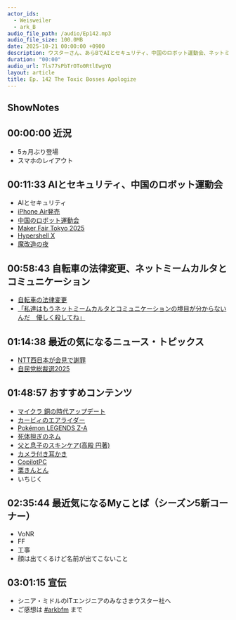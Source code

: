 ```yaml
---
actor_ids:
  - Weisweiler
  - ark_B
audio_file_path: /audio/Ep142.mp3
audio_file_size: 100.0MB
date: 2025-10-21 00:00:00 +0900
description: ウスターさん、あらBでAIとセキュリティ、中国のロボット運動会、ネットミームカルタとコミュニケーション、NTT西設定ミス通信障害、スキンケアなどについて話しました。
duration: "00:00"
audio_url: 7ls77sPbTrOTo0RtlEwgYQ
layout: article
title: Ep. 142 The Toxic Bosses Apologize
---
```


## ShowNotes

## 00:00:00 近況

* 5ヵ月ぶり登場
* スマホのレイアウト

## 00:11:33 AIとセキュリティ、中国のロボット運動会

* AIとセキュリティ
* [iPhone Air発売](https://pc.watch.impress.co.jp/docs/topic/feature/2056128.html)
* [中国のロボット運動会](https://www.afpbb.com/articles/-/3592537)
* [Maker Fair Tokyo 2025](https://makezine.jp/event/mft2025/)
* [Hypershell X](https://jp.hypershell.tech/products/hypershell-x?variant=51406999093551)
* [魔改造の夜](https://x.com/makaizonet)

## 00:58:43 自転車の法律変更、ネットミームカルタとコミュニケーション

* [自転車の法律変更](https://www.npa.go.jp/bureau/traffic/bicycle/info.html)
* [「私達はもうネットミームカルタとコミュニケーションの境目が分からないんだ　優しく殺してね」](https://x.com/twi_yon/status/1849647087023161678)

## 01:14:38 最近の気になるニュース・トピックス

* [NTT西日本が会見で謝罪](https://www.youtube.com/live/KNtHHChG5kg)
* [自民党総裁選2025](https://www.jimin.jp/election/results/sousai25/)

## 01:48:57 おすすめコンテンツ

* [マイクラ 銅の時代アップデート](https://www.minecraft.net/ja-jp/article/play-the-copper-age-today-jp)
* [カービィのエアライダー](https://www.nintendo.com/jp/games/switch2/aaaba/index.html)
* [Pokémon LEGENDS Z-A](https://www.pokemon.co.jp/ex/legends_z-a/ja/)
* [死体担ぎのネム](https://amzn.to/3WPPAWu)
* [父と息子のスキンケア(高殿 円著)](https://amzn.to/4nefOwE)
* [カメラ付き耳かき](https://amzn.to/3Wd7xOF)
* [CopilotPC](https://amzn.to/47htdyd)
* [栗きんとん](https://www.enakawakamiya.co.jp/list/N1)
* いちじく

## 02:35:44 最近気になるMyことば（シーズン5新コーナー）

* VoNR
* FF
* 工事
* 顔は出てくるけど名前が出てこないこと

## 03:01:15 宣伝
* シニア・ミドルのITエンジニアのみなさまウスター社へ
* ご感想は [#arkbfm](https://twitter.com/hashtag/arkbfm?src=hashtag_click&f=live) まで
